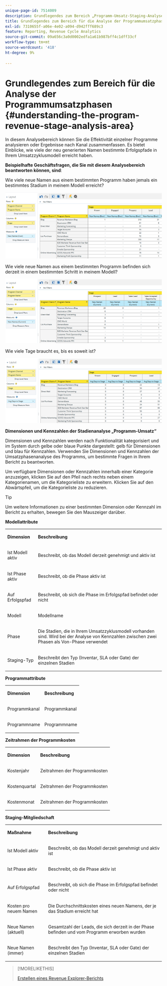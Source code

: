 ```yaml
---
unique-page-id: 7514009
description: Grundlegendes zum Bereich „Programm-Umsatz-Staging-Analyse“ - Marketo-Dokumente - Produktdokumentation
title: Grundlegendes zum Bereich für die Analyse der Programmumsatzphasen
exl-id: 7310655f-a06e-4e02-a094-d942fff689c3
feature: Reporting, Revenue Cycle Analytics
source-git-commit: 09a656c3a0d0002edfa1a61b987bff4c1dff33cf
workflow-type: tm+mt
source-wordcount: '418'
ht-degree: 9%

---
```


# Grundlegendes zum Bereich für die Analyse der Programmumsatzphasen {#understanding-the-program-revenue-stage-analysis-area}

In diesem Analysebereich können Sie die Effektivität einzelner Programme analysieren oder Ergebnisse nach Kanal zusammenfassen. Es bietet Einblicke, wie viele der neu generierten Namen bestimmte Erfolgspfade in Ihrem Umsatzzyklusmodell erreicht haben.

**Beispielhafte Geschäftsfragen, die Sie mit diesem Analysebereich beantworten können, sind**:

Wie viele neue Namen aus einem bestimmten Programm haben jemals ein bestimmtes Stadium in meinem Modell erreicht?

![](assets/one-3.png)

Wie viele neue Namen aus einem bestimmten Programm befinden sich derzeit in einem bestimmten Schritt in meinem Modell?

![](assets/two-3.png)

Wie viele Tage braucht es, bis es soweit ist?

![](assets/three-3.png)

**Dimensionen und Kennzahlen der Stadienanalyse „Programm-Umsatz“**

Dimensionen und Kennzahlen werden nach Funktionalität kategorisiert und im System durch gelbe oder blaue Punkte dargestellt: gelb für Dimensionen und blau für Kennzahlen. Verwenden Sie Dimensionen und Kennzahlen der Umsatzphasenanalyse des Programms, um bestimmte Fragen in Ihrem Bericht zu beantworten.

Um verfügbare Dimensionen oder Kennzahlen innerhalb einer Kategorie anzuzeigen, klicken Sie auf den Pfeil nach rechts neben einem Kategorienamen, um die Kategorieliste zu erweitern. Klicken Sie auf den Abwärtspfeil, um die Kategorieliste zu reduzieren.

>[!TIP]
>
>Um weitere Informationen zu einer bestimmten Dimension oder Kennzahl im Bericht zu erhalten, bewegen Sie den Mauszeiger darüber.

**Modellattribute**

<table>
 <tbody>
  <tr>
   <td colspan="1" rowspan="1"><strong>Dimension</strong></td>
   <td colspan="1" rowspan="1"><p><strong>Beschreibung</strong></p></td>
  </tr>
  <tr>
   <td colspan="1" rowspan="1"><p>Ist Modell aktiv</p></td>
   <td colspan="1" rowspan="1"><p>Beschreibt, ob das Modell derzeit genehmigt und aktiv ist</p></td>
  </tr>
  <tr>
   <td colspan="1" rowspan="1"><p>Ist Phase aktiv</p></td>
   <td colspan="1" rowspan="1"><p>Beschreibt, ob die Phase aktiv ist</p></td>
  </tr>
  <tr>
   <td colspan="1" rowspan="1"><p>Auf Erfolgspfad</p></td>
   <td colspan="1" rowspan="1"><p>Beschreibt, ob sich die Phase im Erfolgspfad befindet oder nicht</p></td>
  </tr>
  <tr>
   <td colspan="1" rowspan="1"><p>Modell</p></td>
   <td colspan="1" rowspan="1"><p>Modellname</p></td>
  </tr>
  <tr>
   <td colspan="1" rowspan="1"><p>Phase</p></td>
   <td colspan="1" rowspan="1"><p>Die Stadien, die in Ihrem Umsatzzyklusmodell vorhanden sind. Wird bei der Analyse von Kennzahlen zwischen zwei Phasen als Von-Phase verwendet</p></td>
  </tr>
  <tr>
   <td colspan="1" rowspan="1"><p>Staging-Typ</p></td>
   <td colspan="1" rowspan="1"><p>Beschreibt den Typ (Inventar, SLA oder Gate) der einzelnen Stadien</p></td>
  </tr>
 </tbody>
</table>

**Programmattribute**

<table>
 <tbody>
  <tr>
   <td colspan="1" rowspan="1"><p><strong>Dimension</strong></p></td>
   <td colspan="1" rowspan="1"><p><strong>Beschreibung</strong></p></td>
  </tr>
  <tr>
   <td colspan="1" rowspan="1"><p>Programmkanal</p></td>
   <td colspan="1" rowspan="1"><p>Programmkanal</p></td>
  </tr>
  <tr>
   <td colspan="1" rowspan="1"><p>Programmname</p></td>
   <td colspan="1" rowspan="1"><p>Programmname</p></td>
  </tr>
 </tbody>
</table>

**Zeitrahmen der Programmkosten**

<table>
 <tbody>
  <tr>
   <td colspan="1" rowspan="1"><p><strong>Dimension</strong></p></td>
   <td colspan="1" rowspan="1"><p><strong>Beschreibung</strong></p></td>
  </tr>
  <tr>
   <td colspan="1" rowspan="1"><p>Kostenjahr</p></td>
   <td colspan="1" rowspan="1"><p>Zeitrahmen der Programmkosten</p></td>
  </tr>
  <tr>
   <td colspan="1" rowspan="1"><p>Kostenquartal</p></td>
   <td colspan="1" rowspan="1"><p>Zeitrahmen der Programmkosten</p></td>
  </tr>
  <tr>
   <td colspan="1" rowspan="1"><p>Kostenmonat</p></td>
   <td colspan="1" rowspan="1"><p>Zeitrahmen der Programmkosten</p></td>
  </tr>
 </tbody>
</table>

**Staging-Mitgliedschaft**

<table>
 <tbody>
  <tr>
   <td colspan="1" rowspan="1"><p><strong>Maßnahme</strong></p></td>
   <td colspan="1" rowspan="1"><p><strong>Beschreibung</strong></p></td>
  </tr>
  <tr>
   <td colspan="1" rowspan="1"><p>Ist Modell aktiv</p></td>
   <td colspan="1" rowspan="1"><p>Beschreibt, ob das Modell derzeit genehmigt und aktiv ist</p></td>
  </tr>
  <tr>
   <td colspan="1" rowspan="1"><p>Ist Phase aktiv</p></td>
   <td colspan="1" rowspan="1"><p>Beschreibt, ob die Phase aktiv ist</p></td>
  </tr>
  <tr>
   <td colspan="1" rowspan="1"><p>Auf Erfolgspfad</p></td>
   <td colspan="1" rowspan="1"><p>Beschreibt, ob sich die Phase im Erfolgspfad befindet oder nicht</p></td>
  </tr>
  <tr>
   <td colspan="1" rowspan="1"><p>Kosten pro neuem Namen</p></td>
   <td colspan="1" rowspan="1"><p>Die Durchschnittskosten eines neuen Namens, der je das Stadium erreicht hat</p></td>
  </tr>
  <tr>
   <td colspan="1" rowspan="1"><p>Neue Namen (aktuell)</p></td>
   <td colspan="1" rowspan="1"><p>Gesamtzahl der Leads, die sich derzeit in der Phase befinden und vom Programm erworben wurden</p></td>
  </tr>
  <tr>
   <td colspan="1" rowspan="1"><p>Neue Namen (immer)</p></td>
   <td colspan="1" rowspan="1"><p>Beschreibt den Typ (Inventar, SLA oder Gate) der einzelnen Stadien</p></td>
  </tr>
 </tbody>
</table>

>[!MORELIKETHIS]
>
>[Erstellen eines Revenue Explorer-Berichts](/help/marketo/product-docs/reporting/revenue-cycle-analytics/revenue-explorer/create-a-revenue-explorer-report.md)
